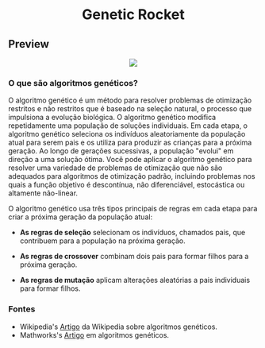 # <center> Genetic Rocket </center>

## Preview

<center><img src="demo.gif"/></center>

### O que são algoritmos genéticos?

O algoritmo genético é um método para resolver problemas de otimização restritos e não restritos que é baseado na seleção natural, o processo que impulsiona a evolução biológica. O algoritmo genético modifica repetidamente uma população de soluções individuais. Em cada etapa, o algoritmo genético seleciona os indivíduos aleatoriamente da população atual para serem pais e os utiliza para produzir as crianças para a próxima geração. Ao longo de gerações sucessivas, a população "evolui" em direção a uma solução ótima. Você pode aplicar o algoritmo genético para resolver uma variedade de problemas de otimização que não são adequados para algoritmos de otimização padrão, incluindo problemas nos quais a função objetivo é descontínua, não diferenciável, estocástica ou altamente não-linear.

O algoritmo genético usa três tipos principais de regras em cada etapa para criar a próxima geração da população atual:

* **As regras de seleção** selecionam os indivíduos, chamados pais, que contribuem para a população na próxima geração.

* **As regras de crossover** combinam dois pais para formar filhos para a próxima geração.

* **As regras de mutação** aplicam alterações aleatórias a pais individuais para formar filhos.

### Fontes

* Wikipedia's [Artigo](https://en.wikipedia.org/wiki/Genetic_algorithm) da Wikipedia sobre algoritmos genéticos.
* Mathworks's [Artigo](https://in.mathworks.com/discovery/genetic-algorithm.html) em algoritmos genéticos.